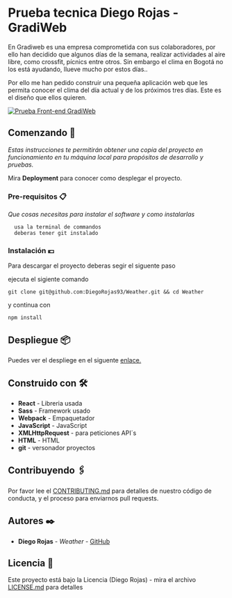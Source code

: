 # Prueba tecnica Diego Rojas - GradiWeb

En Gradiweb es una empresa comprometida con sus colaboradores, por ello han decidido que algunos días de la semana, realizar actividades al aire libre, como crossfit, pícnics entre otros. Sin embargo el clima en Bogotá no los está ayudando, llueve mucho por estos días..

Por ello me han pedido construir una pequeña aplicación web que les permita conocer el clima del día actual y de los próximos tres días. Este es el diseño que ellos quieren.

[![Prueba Front-end GradiWeb](https://i.imgur.com/w4DAtPw.jpg "Prueba Front-end GradiWeb")](https://imgur.com/w4DAtPw "Prueba Front-end GradiWeb")

## Comenzando 🚀

_Estas instrucciones te permitirán obtener una copia del proyecto en funcionamiento en tu máquina local para propósitos de desarrollo y pruebas._

Mira **Deployment** para conocer como desplegar el proyecto.


### Pre-requisitos 📋

_Que cosas necesitas para instalar el software y como instalarlas_

```
  usa la terminal de commandos
  deberas tener git instalado
```

### Instalación 💶

Para descargar el proyecto deberas segir el siguente paso


ejecuta el sigiente comando

`
git clone git@github.com:DiegoRojas93/Weather.git && cd Weather
`

y continua con

`
npm install
`

## Despliegue 📦

Puedes ver el despliege en el siguente [enlace.](https://diegorojas93.github.io/Weather/index.html "enlace.")

## Construido con 🛠️

* **React** - Libreria usada
* **Sass** - Framework usado
* **Webpack** - Empaquetador
* **JavaScript** - JavaScript
* **XMLHttpRequest** - para peticiones API´s
* **HTML** - HTML
* **git** - versonador proyectos


## Contribuyendo 🖇️

Por favor lee el [CONTRIBUTING.md]() para detalles de nuestro código de conducta, y el proceso para enviarnos pull requests.

## Autores ✒️

* **Diego Rojas** - *Weather* - [GitHub](https://github.com/DiegoRojas93)

## Licencia 📄

Este proyecto está bajo la Licencia (Diego Rojas) - mira el archivo [LICENSE.md](LICENSE.md) para detalles